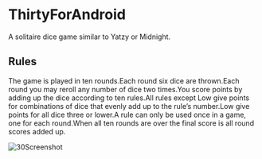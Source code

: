 ThirtyForAndroid
===

A solitaire dice game similar to Yatzy or Midnight.

## Rules

The game is played in ten rounds.Each round six dice are thrown.Each round you may reroll any number of dice two times.You score points by adding up the dice according to ten rules.All rules except Low give points for combinations of dice that evenly add up to the rule’s number.Low give points for all dice three or lower.A rule can only be used once in a game, one for each round.When all ten rounds are over the final score is all round scores added up.

![30Screenshot](https://user-images.githubusercontent.com/17293533/119650019-a10c4200-be23-11eb-8212-1e62833e363a.png)
